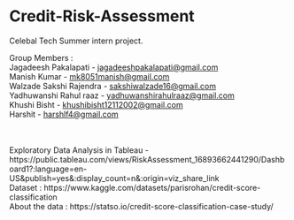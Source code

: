 # Credit-Risk-Assessment
Celebal Tech Summer intern project.

Group Members : <br>
Jagadeesh Pakalapati - jagadeeshpakalapati@gmail.com <br>
Manish Kumar - mk8051manish@gmail.com <br>
Walzade Sakshi Rajendra - sakshiwalzade16@gmail.com <br>
Yadhuwanshi Rahul raaz - yadhuwanshirahulraaz@gmail.com <br>
Khushi Bisht - khushibisht12112002@gmail.com <br>
Harshit - harshlf4@gmail.com <br>
<br>

<br>
Exploratory Data Analysis in Tableau - https://public.tableau.com/views/RiskAssessment_16893662441290/Dashboard1?:language=en-US&publish=yes&:display_count=n&:origin=viz_share_link
<br>
Dataset : https://www.kaggle.com/datasets/parisrohan/credit-score-classification <br>
About the data : https://statso.io/credit-score-classification-case-study/
